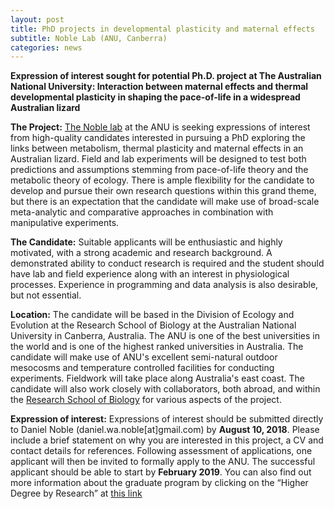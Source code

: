 ```yaml
---
layout: post
title: PhD projects in developmental plasticity and maternal effects
subtitle: Noble Lab (ANU, Canberra)
categories: news
---
```

 
**Expression of interest sought for potential Ph.D. project at The Australian National University: Interaction between maternal effects and thermal developmental plasticity in shaping the pace-of-life in a widespread Australian lizard**

**The Project:** [The Noble lab](http://biology.anu.edu.au/people/daniel-noble) at the ANU is seeking expressions of interest from high-quality candidates interested in pursuing a PhD exploring the links between metabolism, thermal plasticity and maternal effects in an Australian lizard. Field and lab experiments will be designed to test both predictions and assumptions stemming from pace-of-life theory and the metabolic theory of ecology. There is ample flexibility for the candidate to develop and pursue their own research questions within this grand theme, but there is an expectation that the candidate will make use of broad-scale meta-analytic and comparative approaches in combination with manipulative experiments.

**The Candidate:** Suitable applicants will be enthusiastic and highly motivated, with a strong academic and research background.  A demonstrated ability to conduct research is required and the student should have lab and field experience along with an interest in physiological processes. Experience in programming and data analysis is also desirable, but not essential. 

**Location:** The candidate will be based in the Division of Ecology and Evolution at the Research School of Biology at the Australian National University in Canberra, Australia. The ANU is one of the best universities in the world and is one of the highest ranked universities in Australia. The candidate will make use of ANU's excellent semi-natural outdoor mesocosms and temperature controlled facilities for conducting experiments. Fieldwork will take place along Australia's east coast. The candidate will also work closely with collaborators, both abroad, and within the [Research School of Biology](http://biology.anu.edu.au/research/divisions/ecology-and-evolution) for various aspects of the project. 

**Expression of interest:** Expressions of interest should be submitted directly to Daniel Noble (daniel.wa.noble[at]gmail.com) by **August 10, 2018**. Please include a brief statement on why you are interested in this project, a CV and contact details for references. Following assessment of applications, one applicant will then be invited to formally apply to the ANU. The successful applicant should be able to start by **February 2019**. You can also find out more information about the graduate program by clicking on the “Higher Degree by Research” at [this link](http://biology.anu.edu.au/education/degree-programs)
